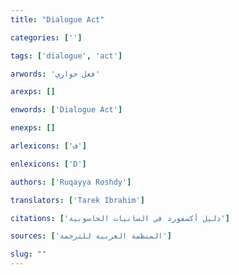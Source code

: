 ```yaml
---
title: "Dialogue Act"

categories: ['']

tags: ['dialogue', 'act']

arwords: 'فعل حواري'

arexps: []

enwords: ['Dialogue Act']

enexps: []

arlexicons: ['ف']

enlexicons: ['D']

authors: ['Ruqayya Roshdy']

translators: ['Tarek Ibrahim']

citations: ['دليل أكسفورد في السانيات الحاسوبية']

sources: ['المنظمة العربية للترجمة']

slug: ""
---
```

